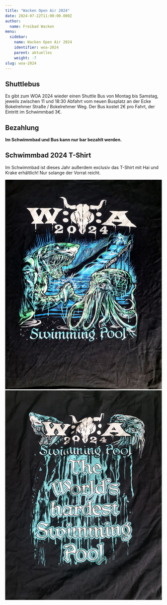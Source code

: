 ```yaml
---
title: "Wacken Open Air 2024"
date: 2024-07-22T11:00:00.000Z
author:
  name: Freibad Wacken
menu:
  sidebar:
    name: Wacken Open Air 2024
    identifier: woa-2024
    parent: aktuelles
    weight: -7
slug: woa-2024
---
```


## Shuttlebus

Es gibt zum WOA 2024 wieder einen Shuttle Bus von Montag bis Samstag, jeweils zwischen 11 und 18:30
Abfahrt vom neuen Busplatz an der Ecke Bokelrehmer Straße / Bokelrehmer Weg.
Der Bus kostet 2€ pro Fahrt, der Eintritt im Schwimmbad 3€.

## Bezahlung

**Im Schwimmbad und Bus kann nur bar bezahlt werden.**

## Schwimmbad 2024 T-Shirt

Im Schwimmbad ist dieses Jahr außerdem exclusiv das T-Shirt mit Hai und Krake erhältlich! Nur solange der Vorrat reicht.

![Front](pool-2024-01-front.jpg)
![Back](pool-2024-02-back.jpg)
